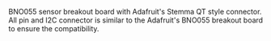 BNO055 sensor breakout board with Adafruit's Stemma QT style connector. All pin and I2C connector is similar to the Adafruit's BNO055 breakout board to ensure the compatibility.